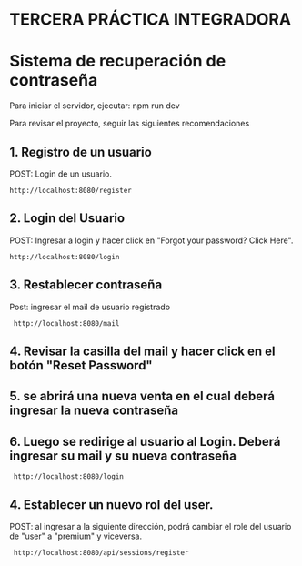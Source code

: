 # TERCERA PRÁCTICA INTEGRADORA

# Sistema de recuperación de contraseña

Para iniciar el servidor, ejecutar:
npm run dev

Para revisar el proyecto, seguir las siguientes recomendaciones

## 1. Registro de un usuario

POST: Login de un usuario.

```http
http://localhost:8080/register
```

## 2. Login del Usuario

POST: Ingresar a login y hacer click en "Forgot your password? Click Here".

```http
http://localhost:8080/login
```

## 3. Restablecer contraseña

Post: ingresar el mail de usuario registrado

```http
 http://localhost:8080/mail
```

## 4. Revisar la casilla del mail y hacer click en el botón "Reset Password"
## 5. se abrirá una nueva venta en el cual deberá ingresar la nueva contraseña
## 6. Luego se redirige al usuario al Login. Deberá ingresar su mail y su nueva contraseña

```http
 http://localhost:8080/login
```

## 4. Establecer un nuevo rol del user.

POST: al ingresar a la siguiente dirección, podrá cambiar el role del usuario de "user" a "premium" y viceversa.

```http
 http://localhost:8080/api/sessions/register
```